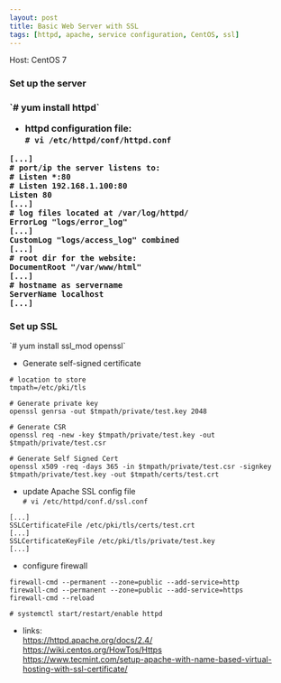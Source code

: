 ```yaml
---
layout: post
title: Basic Web Server with SSL
tags: [httpd, apache, service configuration, CentOS, ssl]
---
```


Host: CentOS 7<br>

<H3>Set up the server<H3>
`# yum install httpd`<br>

- httpd configuration file:<br>
`# vi /etc/httpd/conf/httpd.conf`<br>

```
[...]
# port/ip the server listens to:
# Listen *:80
# Listen 192.168.1.100:80
Listen 80
[...]
# log files located at /var/log/httpd/
ErrorLog "logs/error_log"
[...]
CustomLog "logs/access_log" combined
[...]
# root dir for the website:
DocumentRoot "/var/www/html"
[...]
# hostname as servername
ServerName localhost
[...]
```

<H3>Set up SSL</H3>
`# yum install ssl_mod openssl`<br>

- Generate self-signed certificate
```
# location to store
tmpath=/etc/pki/tls

# Generate private key 
openssl genrsa -out $tmpath/private/test.key 2048 

# Generate CSR 
openssl req -new -key $tmpath/private/test.key -out $tmpath/private/test.csr

# Generate Self Signed Cert
openssl x509 -req -days 365 -in $tmpath/private/test.csr -signkey $tmpath/private/test.key -out $tmpath/certs/test.crt
```
- update Apache SSL config file<br>
`# vi /etc/httpd/conf.d/ssl.conf`<br>

```
[...]
SSLCertificateFile /etc/pki/tls/certs/test.crt
[...]
SSLCertificateKeyFile /etc/pki/tls/private/test.key
[...]
```

- configure firewall<br>
```
firewall-cmd --permanent --zone=public --add-service=http
firewall-cmd --permanent --zone=public --add-service=https
firewall-cmd --reload
```

`# systemctl start/restart/enable httpd`

- links:<br>
https://httpd.apache.org/docs/2.4/<br>
https://wiki.centos.org/HowTos/Https<br>
https://www.tecmint.com/setup-apache-with-name-based-virtual-hosting-with-ssl-certificate/<br>

